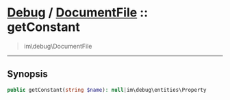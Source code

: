 # [Debug](debug.md) / [DocumentFile](debug-DocumentFile.md) :: getConstant
 > im\debug\DocumentFile
____

## Synopsis
```php
public getConstant(string $name): null|im\debug\entities\Property
```
